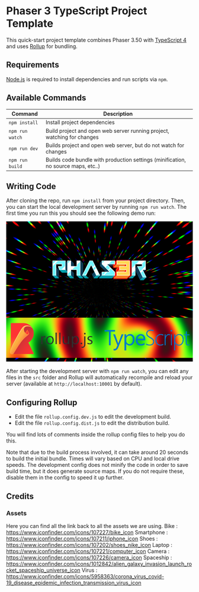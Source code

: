 # Phaser 3 TypeScript Project Template

This quick-start project template combines Phaser 3.50 with [TypeScript 4](https://www.typescriptlang.org/) and uses [Rollup](https://rollupjs.org) for bundling.

## Requirements

[Node.js](https://nodejs.org) is required to install dependencies and run scripts via `npm`.

## Available Commands

| Command | Description |
|---------|-------------|
| `npm install` | Install project dependencies |
| `npm run watch` | Build project and open web server running project, watching for changes |
| `npm run dev` | Builds project and open web server, but do not watch for changes |
| `npm run build` | Builds code bundle with production settings (minification, no source maps, etc..) |

## Writing Code

After cloning the repo, run `npm install` from your project directory. Then, you can start the local development
server by running `npm run watch`. The first time you run this you should see the following demo run:

![Screenshot](screenshot.png "Phaser 3 Example")

After starting the development server with `npm run watch`, you can edit any files in the `src` folder
and Rollup will automatically recompile and reload your server (available at `http://localhost:10001`
by default).

## Configuring Rollup

* Edit the file `rollup.config.dev.js` to edit the development build.
* Edit the file `rollup.config.dist.js` to edit the distribution build.

You will find lots of comments inside the rollup config files to help you do this.

Note that due to the build process involved, it can take around 20 seconds to build the initial bundle. Times will vary based on CPU and local drive speeds. The development config does not minify the code in order to save build time, but it does generate source maps. If you do not require these, disable them in the config to speed it up further.

## Credits

### Assets 

Here you can find all the link back to all the assets we are using.
Bike : https://www.iconfinder.com/icons/107227/bike_icon
Smartphone : https://www.iconfinder.com/icons/107211/iphone_icon
Shoes : https://www.iconfinder.com/icons/107202/shoes_nike_icon
Laptop : https://www.iconfinder.com/icons/107221/computer_icon
Camera : https://www.iconfinder.com/icons/107226/camera_icon 
Spaceship : https://www.iconfinder.com/icons/1012842/alien_galaxy_invasion_launch_rocket_spaceship_universe_icon 
Virus : https://www.iconfinder.com/icons/5958363/corona_virus_covid-19_disease_epidemic_infection_transmission_virus_icon 

